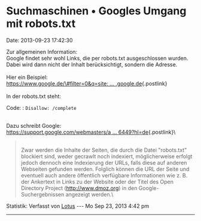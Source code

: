 Suchmaschinen • Googles Umgang mit robots.txt
=============================================

Date: 2013-09-23 17:42:30

Zur allgemeinen Information:\
Google findet sehr wohl Links, die per robots.txt ausgeschlossen wurden.
Dabei wird dann nicht der Inhalt berücksichtigt, sondern die Adresse.\
\
Hier ein Beispiel:\
[https://www.google.de/\#filter=0&q=site: \...
.google.de](https://www.google.de/#filter=0&q=site:clients1.google.de){.postlink}\
\
In der robots.txt steht:

Code: 
:   `Disallow: /complete`

\
Dazu schreibt Google:\
[https://support.google.com/webmasters/a \...
6449?hl=de](https://support.google.com/webmasters/answer/156449?hl=de){.postlink}\

> <div>
>
> \
> Zwar werden die Inhalte der Seiten, die durch die Datei \"robots.txt\"
> blockiert sind, weder gecrawlt noch indexiert, möglicherweise erfolgt
> jedoch dennoch eine Indexierung der URLs, falls diese auf anderen
> Webseiten gefunden werden. Folglich können die URL der Seite und
> eventuell auch andere öffentlich verfügbare Informationen wie z. B.
> der Ankertext in Links zu der Website oder der Titel des Open
> Directory Project (<http://www.dmoz.org>) in den
> Google-Suchergebnissen angezeigt werden.\
>
> </div>

Statistik: Verfasst von
[Lotus](http://forum.yacy-websuche.de/memberlist.php?mode=viewprofile&u=68)
--- Mo Sep 23, 2013 4:42 pm

------------------------------------------------------------------------
